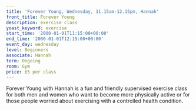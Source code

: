 ```yaml
---
title: 'Forever Young, Wednesday, 11.15am-12.15pm, Hannah'
front_title: Forever Young
description: exercise class
yoast_keyword: exercise
start_time: '2000-01-01T11:15:00+00:00'
end_time: '2000-01-01T12:15:00+00:00'
event_day: wednesday
level: Beginners
associate: Hannah
term: Ongoing
room: Gym
price: £5 per class
---
```

Forever Young with Hannah is a fun and friendly supervised exercise class for both men and women who want to become more physically active or for those people worried about exercising with a controlled health condition.
